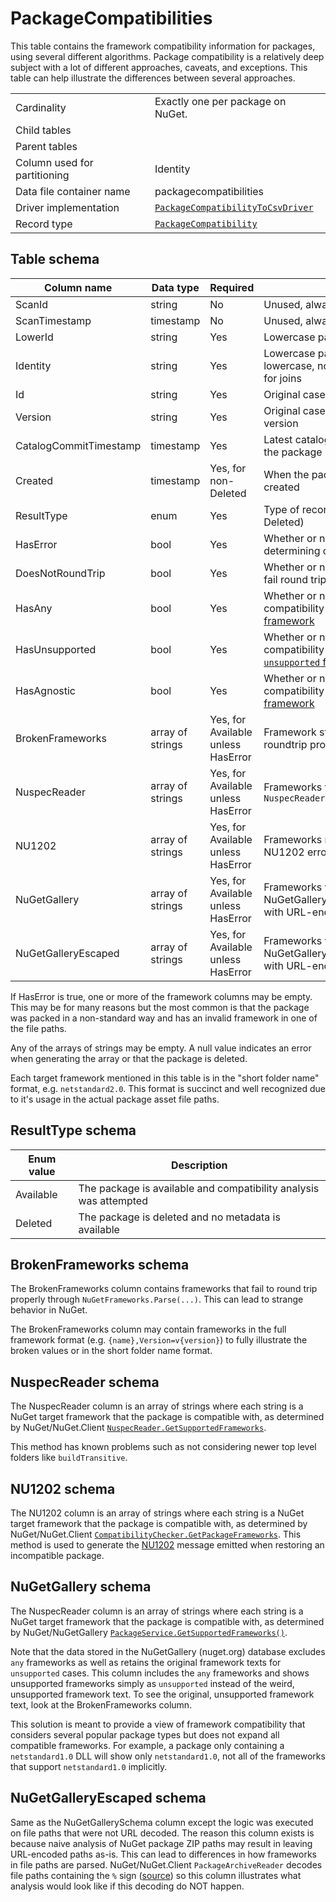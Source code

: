 # PackageCompatibilities

This table contains the framework compatibility information for packages, using several different algorithms.
Package compatibility is a relatively deep subject with a lot of different approaches, caveats, and exceptions. This table
can help illustrate the differences between several approaches.

|                              |                                                                                                                                              |
| ---------------------------- | -------------------------------------------------------------------------------------------------------------------------------------------- |
| Cardinality                  | Exactly one per package on NuGet.                                                                                                            |
| Child tables                 |                                                                                                                                              |
| Parent tables                |                                                                                                                                              |
| Column used for partitioning | Identity                                                                                                                                     |
| Data file container name     | packagecompatibilities                                                                                                                       |
| Driver implementation        | [`PackageCompatibilityToCsvDriver`](../../src/Worker.Logic/CatalogScan/Drivers/PackageCompatibilityToCsv/PackageCompatibilityToCsvDriver.cs) |
| Record type                  | [`PackageCompatibility`](../../src/Worker.Logic/CatalogScan/Drivers/PackageCompatibilityToCsv/PackageCompatibility.cs)                       |

## Table schema

| Column name            | Data type        | Required                           | Description                                                                                                                                                                                                                      |
| ---------------------- | ---------------- | ---------------------------------- | -------------------------------------------------------------------------------------------------------------------------------------------------------------------------------------------------------------------------------- |
| ScanId                 | string           | No                                 | Unused, always empty                                                                                                                                                                                                             |
| ScanTimestamp          | timestamp        | No                                 | Unused, always empty                                                                                                                                                                                                             |
| LowerId                | string           | Yes                                | Lowercase package ID. Good for joins                                                                                                                                                                                             |
| Identity               | string           | Yes                                | Lowercase package ID and lowercase, normalized version. Good for joins                                                                                                                                                           |
| Id                     | string           | Yes                                | Original case package ID                                                                                                                                                                                                         |
| Version                | string           | Yes                                | Original case, normalized package version                                                                                                                                                                                        |
| CatalogCommitTimestamp | timestamp        | Yes                                | Latest catalog commit timestamp for the package                                                                                                                                                                                  |
| Created                | timestamp        | Yes, for non-Deleted               | When the package version was created                                                                                                                                                                                             |
| ResultType             | enum             | Yes                                | Type of record (e.g. Available, Deleted)                                                                                                                                                                                         |
| HasError               | bool             | Yes                                | Whether or not there was an error determining compatibility                                                                                                                                                                      |
| DoesNotRoundTrip       | bool             | Yes                                | Whether or not the frameworks found fail round trip when parsed                                                                                                                                                                  |
| HasAny                 | bool             | Yes                                | Whether or not any of the compatibility lists have an [`any` framework](https://github.com/NuGet/NuGet.Client/blob/cb290a427545a9214f22d9d6196c9e3c81380611/src/NuGet.Core/NuGet.Frameworks/NuGetFramework.cs#L427-L433)         |
| HasUnsupported         | bool             | Yes                                | Whether or not any of the compatibility lists have an [`unsupported` framework](https://github.com/NuGet/NuGet.Client/blob/cb290a427545a9214f22d9d6196c9e3c81380611/src/NuGet.Core/NuGet.Frameworks/NuGetFramework.cs#L411-L417) |
| HasAgnostic            | bool             | Yes                                | Whether or not the of the compatibility lists have an [`agnostic` framework](https://github.com/NuGet/NuGet.Client/blob/cb290a427545a9214f22d9d6196c9e3c81380611/src/NuGet.Core/NuGet.Frameworks/NuGetFramework.cs#L419-L425)    |
| BrokenFrameworks       | array of strings | Yes, for Available unless HasError | Framework strings found that don't roundtrip properly                                                                                                                                                                            |
| NuspecReader           | array of strings | Yes, for Available unless HasError | Frameworks via `NuspecReader.GetSupportedFrameworks`                                                                                                                                                                             |
| NU1202                 | array of strings | Yes, for Available unless HasError | Frameworks mentioned in the NU1202 error                                                                                                                                                                                         |
| NuGetGallery           | array of strings | Yes, for Available unless HasError | Frameworks via same logic a NuGetGallery **except `any` is included**, with URL-encoded paths decoded                                                                                                                                                         |
| NuGetGalleryEscaped    | array of strings | Yes, for Available unless HasError | Frameworks via same logic a NuGetGallery **except `any` is included**, with URL-encoded left encoded                                                                                                                                                          |

If HasError is true, one or more of the framework columns may be empty. This may be for many reasons but the most common is that the package was packed in a non-standard way and has an invalid framework in one of the file paths.

Any of the arrays of strings may be empty. A null value indicates an error when generating the array or that the package is deleted.

Each target framework mentioned in this table is in the "short folder name" format, e.g. `netstandard2.0`. This format is succinct and well recognized due to it's usage in the actual package asset file paths.

## ResultType schema

| Enum value | Description                                                       |
| ---------- | ----------------------------------------------------------------- |
| Available  | The package is available and compatibility analysis was attempted |
| Deleted    | The package is deleted and no metadata is available               |

## BrokenFrameworks schema

The BrokenFrameworks column contains frameworks that fail to round trip properly through `NuGetFrameworks.Parse(...)`. This can lead to strange behavior in NuGet.

The BrokenFrameworks column may contain frameworks in the full framework format (e.g. `{name},Version=v{version}`) to fully illustrate the broken values or in the short folder name format.

## NuspecReader schema

The NuspecReader column is an array of strings where each string is a NuGet target framework that the package is compatible with, as determined by NuGet/NuGet.Client [`NuspecReader.GetSupportedFrameworks`](https://github.com/NuGet/NuGet.Client/blob/5353034fed272cb81fbe60326f334b99871d8b74/src/NuGet.Core/NuGet.Packaging/PackageReaderBase.cs#L367).

This method has known problems such as not considering newer top level folders like `buildTransitive`.

## NU1202 schema

The NU1202 column is an array of strings where each string is a NuGet target framework that the package is compatible with, as determined by NuGet/NuGet.Client [`CompatibilityChecker.GetPackageFrameworks`](https://github.com/NuGet/NuGet.Client/blob/1e359e8d48e4f7d13e106b1a9178ed3622a3a0b8/src/NuGet.Core/NuGet.Commands/RestoreCommand/CompatibilityChecker.cs#L252-L294). This method is used to generate the [NU1202](https://docs.microsoft.com/en-us/nuget/reference/errors-and-warnings/nu1202) message emitted when restoring an incompatible package.

## NuGetGallery schema

The NuspecReader column is an array of strings where each string is a NuGet target framework that the package is compatible with, as determined by NuGet/NuGetGallery [`PackageService.GetSupportedFrameworks()`](https://github.com/NuGet/NuGetGallery/blob/7557469186f07c1a15fff57e5efd3816e622a776/src/NuGetGallery.Services/PackageManagement/PackageService.cs#L720-L818).

Note that the data stored in the NuGetGallery (nuget.org) database excludes `any` frameworks as well as retains the original framework texts for `unsupported` cases. This column includes the `any` frameworks and shows unsupported frameworks simply as `unsupported` instead of the weird, unsupported framework text. To see the original, unsupported framework text, look at the BrokenFrameworks column.

This solution is meant to provide a view of framework compatibility that considers several popular package types but does not expand all compatible frameworks. For example, a package only containing a `netstandard1.0` DLL will show only `netstandard1.0`, not all of the frameworks that support `netstandard1.0` implicitly.

## NuGetGalleryEscaped schema

Same as the NuGetGallerySchema column except the logic was executed on file paths that were not URL decoded. The reason this column exists is because naive analysis of NuGet package ZIP paths may result in leaving URL-encoded paths as-is. This can lead to differences in how frameworks in file paths are parsed. NuGet/NuGet.Client `PackageArchiveReader` decodes file paths containing the `%` sign ([source](https://github.com/NuGet/NuGet.Client/blob/1e359e8d48e4f7d13e106b1a9178ed3622a3a0b8/src/NuGet.Core/NuGet.Packaging/PackageExtraction/ZipArchiveExtensions.cs#L30-L48)) so this column illustrates what analysis would look like if this decoding do NOT happen.